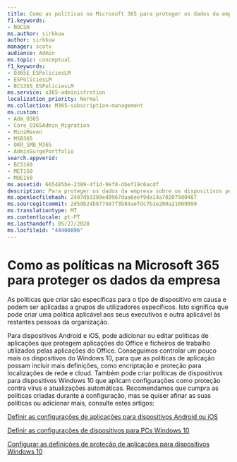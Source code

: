 ```yaml
---
title: Como as políticas na Microsoft 365 para proteger os dados da empresa
f1.keywords:
- NOCSH
ms.author: sirkkuw
author: sirkkuw
manager: scotv
audience: Admin
ms.topic: conceptual
f1_keywords:
- O365E_ESPoliciesLM
- ESPoliciesLM
- BCS365_ESPoliciesLM
ms.service: o365-administration
localization_priority: Normal
ms.collection: M365-subscription-management
ms.custom:
- Adm_O365
- Core_O365Admin_Migration
- MiniMaven
- MSB365
- OKR_SMB_M365
- AdminSurgePortfolio
search.appverid:
- BCS160
- MET150
- MOE150
ms.assetid: 665485be-2389-4f1d-9ef8-dbef19c6acdf
description: Para proteger os dados da empresa sobre os dispositivos pessoais dos utilizadores, utilize políticas que visem dispositivos específicos e grupos de segurança.
ms.openlocfilehash: 2407db3309ed0967daa6eef9da14a702079d0487
ms.sourcegitcommit: 2d59b24b877487f3b84aefdc7b1e200a21009999
ms.translationtype: MT
ms.contentlocale: pt-PT
ms.lasthandoff: 05/27/2020
ms.locfileid: "44400896"
---
```

# <a name="how-policies-in-microsoft-365-for-business-protect-company-data"></a>Como as políticas na Microsoft 365 para proteger os dados da empresa

As políticas que criar são específicas para o tipo de dispositivo em causa e podem ser aplicadas a grupos de utilizadores específicos. Isto significa que pode criar uma política aplicável aos seus executivos e outra aplicável às restantes pessoas da organização.
  
Para dispositivos Android e iOS, pode adicionar ou editar políticas de aplicações que protegem aplicações do Office e ficheiros de trabalho utilizados pelas aplicações do Office. Conseguimos controlar um pouco mais os dispositivos do Windows 10, para que as políticas de aplicação possam incluir mais definições, como encriptação e proteção para localizações de rede e cloud. Também pode criar políticas de dispositivos para dispositivos Windows 10 que aplicam configurações como proteção contra vírus e atualizações automáticas. Recomendamos que cumpra as políticas criadas durante a configuração, mas se quiser afinar as suas políticas ou adicionar mais, consulte estes artigos:
  
[Definir as configurações de aplicações para dispositivos Android ou iOS](app-protection-settings-for-android-and-ios.md)
  
[Definir as configurações de dispositivos para PCs Windows 10](protection-settings-for-windows-10-pcs.md)
  
[Configurar as definições de proteção de aplicações para dispositivos Windows 10](protection-settings-for-windows-10-devices.md)
  

